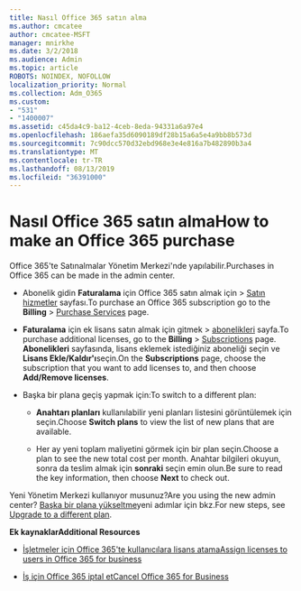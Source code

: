 ```yaml
---
title: Nasıl Office 365 satın alma
ms.author: cmcatee
author: cmcatee-MSFT
manager: mnirkhe
ms.date: 3/2/2018
ms.audience: Admin
ms.topic: article
ROBOTS: NOINDEX, NOFOLLOW
localization_priority: Normal
ms.collection: Adm_O365
ms.custom:
- "531"
- "1400007"
ms.assetid: c45da4c9-ba12-4ceb-8eda-94331a6a97e4
ms.openlocfilehash: 186aefa35d6090189df28b15a6a5e4a9bb8b573d
ms.sourcegitcommit: 7c90dcc570d32ebd968e3e4e816a7b482890b3a4
ms.translationtype: MT
ms.contentlocale: tr-TR
ms.lasthandoff: 08/13/2019
ms.locfileid: "36391000"
---
```

# <a name="how-to-make-an-office-365-purchase"></a><span data-ttu-id="28570-102">Nasıl Office 365 satın alma</span><span class="sxs-lookup"><span data-stu-id="28570-102">How to make an Office 365 purchase</span></span>

<span data-ttu-id="28570-103">Office 365'te Satınalmalar Yönetim Merkezi'nde yapılabilir.</span><span class="sxs-lookup"><span data-stu-id="28570-103">Purchases in Office 365 can be made in the admin center.</span></span>
  
- <span data-ttu-id="28570-104">Abonelik gidin **Faturalama** için Office 365 satın almak için \> [Satın hizmetler](https://go.microsoft.com/fwlink/p/?linkid=868433) sayfası.</span><span class="sxs-lookup"><span data-stu-id="28570-104">To purchase an Office 365 subscription go to the **Billing** \> [Purchase Services](https://go.microsoft.com/fwlink/p/?linkid=868433) page.</span></span>

- <span data-ttu-id="28570-105">**Faturalama** için ek lisans satın almak için gitmek \> [abonelikleri](https://go.microsoft.com/fwlink/p/?linkid=842054) sayfa.</span><span class="sxs-lookup"><span data-stu-id="28570-105">To purchase additional licenses, go to the **Billing** \> [Subscriptions](https://go.microsoft.com/fwlink/p/?linkid=842054) page.</span></span> <span data-ttu-id="28570-106">**Abonelikleri** sayfasında, lisans eklemek istediğiniz aboneliği seçin ve **Lisans Ekle/Kaldır'ı**seçin.</span><span class="sxs-lookup"><span data-stu-id="28570-106">On the **Subscriptions** page, choose the subscription that you want to add licenses to, and then choose **Add/Remove licenses**.</span></span>

- <span data-ttu-id="28570-107">Başka bir plana geçiş yapmak için:</span><span class="sxs-lookup"><span data-stu-id="28570-107">To switch to a different plan:</span></span>

  - <span data-ttu-id="28570-108">**Anahtarı planları** kullanılabilir yeni planları listesini görüntülemek için seçin.</span><span class="sxs-lookup"><span data-stu-id="28570-108">Choose **Switch plans** to view the list of new plans that are available.</span></span>

  - <span data-ttu-id="28570-109">Her ay yeni toplam maliyetini görmek için bir plan seçin.</span><span class="sxs-lookup"><span data-stu-id="28570-109">Choose a plan to see the new total cost per month.</span></span> <span data-ttu-id="28570-110">Anahtar bilgileri okuyun, sonra da teslim almak için **sonraki** seçin emin olun.</span><span class="sxs-lookup"><span data-stu-id="28570-110">Be sure to read the key information, then choose **Next** to check out.</span></span>

<span data-ttu-id="28570-111">Yeni Yönetim Merkezi kullanıyor musunuz?</span><span class="sxs-lookup"><span data-stu-id="28570-111">Are you using the new admin center?</span></span> <span data-ttu-id="28570-112">[Başka bir plana yükseltme](https://docs.microsoft.com/en-us/office365/admin/subscriptions-and-billing/upgrade-to-different-plan)yeni adımlar için bkz.</span><span class="sxs-lookup"><span data-stu-id="28570-112">For new steps, see [Upgrade to a different plan](https://docs.microsoft.com/en-us/office365/admin/subscriptions-and-billing/upgrade-to-different-plan).</span></span>
  
 <span data-ttu-id="28570-113">**Ek kaynaklar**</span><span class="sxs-lookup"><span data-stu-id="28570-113">**Additional Resources**</span></span>
  
- [<span data-ttu-id="28570-114">İşletmeler için Office 365'te kullanıcılara lisans atama</span><span class="sxs-lookup"><span data-stu-id="28570-114">Assign licenses to users in Office 365 for business</span></span>](https://docs.microsoft.com/en-us/office365/admin/subscriptions-and-billing/assign-licenses-to-users)

- [<span data-ttu-id="28570-115">İş için Office 365 iptal et</span><span class="sxs-lookup"><span data-stu-id="28570-115">Cancel Office 365 for Business</span></span>](https://docs.microsoft.com/en-us/office365/admin/subscriptions-and-billing/cancel-your-subscription)